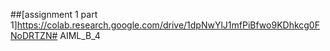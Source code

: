 ##[assignment 1 part 1]https://colab.research.google.com/drive/1dpNwYlJ1mfPiBfwo9KDhkcg0FNoDRTZN# AIML_B_4
